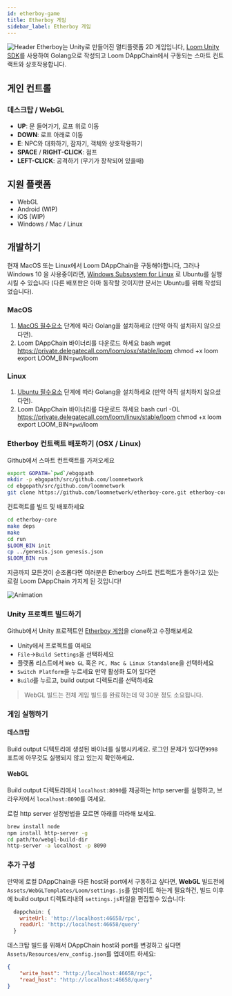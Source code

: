 ```yaml
---
id: etherboy-game
title: Etherboy 게임
sidebar_label: Etherboy 게임
---
```

![Header](/developers/img/ebw_splash.jpg) Etherboy는 Unity로 만들어진 멀티플랫폼 2D 게임입니다, [Loom Unity SDK](unity-sdk.html)를 사용하여 Golang으로 작성되고 Loom DAppChain에서 구동되는 스마트 컨트랙트와 상호작용합니다.

## 게인 컨트롤

### 데스크탑 / WebGL

- **UP**: 문 들어가기, 로프 위로 이동
- **DOWN**: 로프 아래로 이동
- **E**: NPC와 대화하기, 잠자기, 객체와 상호작용하기
- **SPACE** / **RIGHT-CLICK**: 점프
- **LEFT-CLICK**: 공격하기 (무기가 장착되어 있을때)

## 지원 플랫폼

- WebGL
- Android (WIP)
- iOS (WIP)
- Windows / Mac / Linux

## 개발하기

현재 MacOS 또는 Linux에서 Loom DAppChain을 구동해야합니다, 그러나 Windows 10 을 사용중이라면, [Windows Subsystem for Linux](https://docs.microsoft.com/en-us/windows/wsl/install-win10) 로 Ubuntu를 실행시킬 수 있습니다 (다른 배포판은 아마 동작할 것이지만 문서는 Ubuntu를 위해 작성되었습니다).

### MacOS

1. [MacOS 필수요소](prereqs.html) 단계에 따라 Golang을 설치하세요 (만약 아직 설치하지 않으셨다면).
2. Loom DAppChain 바이너리를 다운로드 하세요 
        bash
        wget https://private.delegatecall.com/loom/osx/stable/loom
        chmod +x loom
        export LOOM_BIN=`pwd`/loom

### Linux

1. [Ubuntu 필수요소](prereqs-ubuntu.html) 단계에 따라 Golang을 설치하세요 (만약 아직 설치하지 않으셨다면).
2. Loom DAppChain 바이너리를 다운로드 하세요 
        bash
        curl -OL https://private.delegatecall.com/loom/linux/stable/loom
        chmod +x loom
        export LOOM_BIN=`pwd`/loom

### Etherboy 컨트랙트 배포하기 (OSX / Linux)

Github에서 스마트 컨트랙트를 가져오세요

```bash
export GOPATH=`pwd`/ebgopath
mkdir -p ebgopath/src/github.com/loomnetwork
cd ebgopath/src/github.com/loomnetwork
git clone https://github.com/loomnetwork/etherboy-core.git etherboy-core
```

컨트랙트를 빌드 및 배포하세요

```bash
cd etherboy-core
make deps
make
cd run
$LOOM_BIN init
cp ../genesis.json genesis.json
$LOOM_BIN run
```

지금까지 모든것이 순조롭다면 여러분은 Etherboy 스마트 컨트랙트가 돌아가고 있는 로컬 Loom DAppChain 가지게 된 것입니다!

![Animation](/developers/img/etherboy-clip.gif)

### Unity 프로젝트 빌드하기

Github에서 Unity 프로젝트인 [Etherboy 게임](https://github.com/loomnetwork/Etherboy)을 clone하고 수정해보세요

- Unity에서 프로젝트를 여세요
- `File`->`Build Settings`을 선택하세요
- 플랫폼 리스트에서 `Web GL` 혹은 `PC, Mac & Linux Standalone`을 선택하세요
- `Switch Platform`을 누르세요 만약 활성화 도어 있다면
- `Build`를 누르고, build output 디렉토리를 선택하세요

> WebGL 빌드는 전체 게임 빌드를 완료하는데 약 30분 정도 소요됩니다.

### 게임 실행하기

#### 데스크탑

Build output 디텍토리에 생성된 바이너를 실행시키세요. 로그인 문제가 있다면`9998` 포트에 아무것도 실행되지 않고 있는지 확인하세요.

#### WebGL

Build output 디렉토리에서 `localhost:8090`를 제공하는 http server를 실행하고, 브라우저에서 `localhost:8090`를 여세요.

로컬 http server 설정방법을 모르면 아래를 따라해 보세요.

```bash
brew install node
npm install http-server -g
cd path/to/webgl-build-dir
http-server -a localhost -p 8090
```

### 추가 구성

만약에 로컬 DAppChain을 다른 host와 port에서 구동하고 싶다면, **WebGL** 빌드전에 `Assets/WebGLTemplates/Loom/settings.js`를 업데이트 하는게 필요하건, 빌드 이후에 build output 디렉토리내의 `settings.js`파일을 편집할수 있습니다:

```js
  dappchain: {
    writeUrl: 'http://localhost:46658/rpc',
    readUrl: 'http://localhost:46658/query'
  }
```

데스크탑 빌드를 위해서 DAppChain host와 port를 변경하고 싶다면 `Assets/Resources/env_config.json`를 업데이트 하세요:

```json
{
    "write_host": "http://localhost:46658/rpc",
    "read_host": "http://localhost:46658/query"
}
```